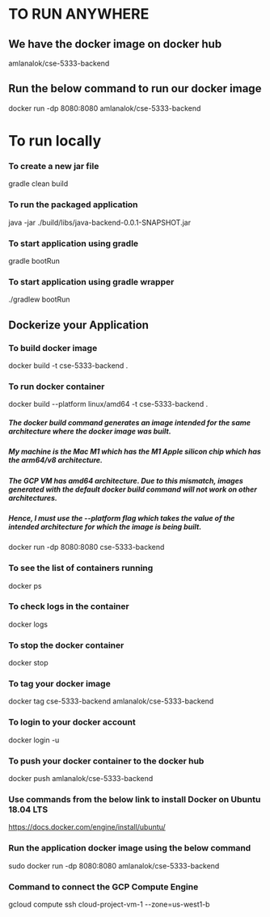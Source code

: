 # TO RUN ANYWHERE

## We have the docker image on docker hub

amlanalok/cse-5333-backend

## Run the below command to run our docker image

docker run -dp 8080:8080 amlanalok/cse-5333-backend

# To run locally

### To create a new jar file 
gradle clean build

### To run the packaged application
java -jar ./build/libs/java-backend-0.0.1-SNAPSHOT.jar

### To start application using gradle
gradle bootRun

### To start application using gradle wrapper
./gradlew bootRun

## Dockerize your Application

### To build docker image
docker build -t cse-5333-backend .

### To run docker container
docker build --platform linux/amd64 -t cse-5333-backend .

##### The docker build command generates an image intended for the same architecture where the docker image was built. 
##### My machine is the Mac M1 which has the M1 Apple silicon chip which has the arm64/v8 architecture.
##### The GCP VM has amd64 architecture. Due to this mismatch, images generated with the default docker build command will not work on other architectures.
##### Hence, I must use the --platform flag which takes the value of the intended architecture  for which the image is being built.

docker run -dp 8080:8080 cse-5333-backend

### To see the list of containers running
docker ps

### To check logs in the container
docker logs <container-id>

### To stop the docker container
docker stop <container-id>

### To tag your docker image
docker tag cse-5333-backend amlanalok/cse-5333-backend

### To login to your docker account
docker login -u <username>

### To push your docker container to the docker hub
docker push amlanalok/cse-5333-backend

### Use commands from the below link to install Docker on Ubuntu 18.04 LTS
https://docs.docker.com/engine/install/ubuntu/

### Run the application docker image using the below command
sudo docker run -dp 8080:8080 amlanalok/cse-5333-backend

### Command to connect the GCP Compute Engine
gcloud compute ssh cloud-project-vm-1 --zone=us-west1-b

